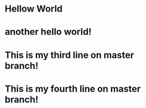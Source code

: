 # Hellow World
# another hello world!
# This is my third line on master branch!
# This is my fourth line on master branch!